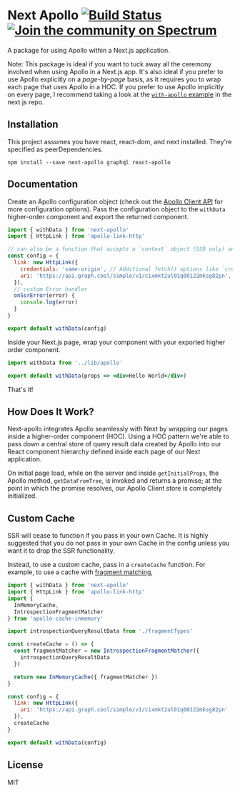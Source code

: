# Next Apollo [![Build Status](https://travis-ci.org/adamsoffer/next-apollo.svg?branch=master)](https://travis-ci.org/adamsoffer/next-apollo) [![Join the community on Spectrum](https://withspectrum.github.io/badge/badge.svg)](https://spectrum.chat/next-apollo)

A package for using Apollo within a Next.js application.

Note:
This package is ideal if you want to tuck away all the ceremony involved when using Apollo in a Next.js app. It's also ideal if you prefer to use Apollo explicitly on a _page-by-page_ basis, as it requires you to wrap each page that uses Apollo in a HOC. If you prefer to use Apollo implicitly on every page, I recommend taking a look at the [`with-apollo` example](https://github.com/zeit/next.js/tree/canary/examples/with-apollo) in the next.js repo.

## Installation

This project assumes you have react, react-dom, and next installed. They're specified as peerDependencies.

```
npm install --save next-apollo graphql react-apollo
```

## Documentation

Create an Apollo configuration object (check out the [Apollo Client API](https://www.apollographql.com/docs/react/basics/setup.html#ApolloClient) for more configuration options). Pass the configuration object to the `withData` higher-order component and export the returned component.

```jsx
import { withData } from 'next-apollo'
import { HttpLink } from 'apollo-link-http'

// can also be a function that accepts a `context` object (SSR only) and returns a config
const config = {
  link: new HttpLink({
    credentials: 'same-origin', // Additional fetch() options like `credentials` or `headers`
    uri: 'https://api.graph.cool/simple/v1/cixmkt2ul01q00122mksg82pn', // Server URL
  }),
  // custom Error handler
  onSsrError(error) {
    console.log(error)
  }
}

export default withData(config)
```

Inside your Next.js page, wrap your component with your exported higher order component.

```jsx
import withData from '../lib/apollo'

export default withData(props => <div>Hello World</div>)
```

That's it!

## How Does It Work?

Next-apollo integrates Apollo seamlessly with Next by wrapping our pages inside a higher-order component (HOC). Using a HOC pattern we're able to pass down a central store of query result data created by Apollo into our React component hierarchy defined inside each page of our Next application.

On initial page load, while on the server and inside `getInitialProps`, the Apollo method, `getDataFromTree`, is invoked and returns a promise; at the point in which the promise resolves, our Apollo Client store is completely initialized.

## Custom Cache

SSR will cease to function if you pass in your own Cache.
It is highly suggested that you do not pass in your own Cache in
the config unless you want it to drop the SSR functionality.

Instead, to use a custom cache, pass in a `createCache` function.
For example, to use a cache with [fragment matching],

```jsx
import { withData } from 'next-apollo'
import { HttpLink } from 'apollo-link-http'
import {
  InMemoryCache,
  IntrospectionFragmentMatcher
} from 'apollo-cache-inmemory'

import introspectionQueryResultData from './fragmentTypes'

const createCache = () => {
  const fragmentMatcher = new IntrospectionFragmentMatcher({
    introspectionQueryResultData
  })

  return new InMemoryCache({ fragmentMatcher })
}

const config = {
  link: new HttpLink({
    uri: 'https://api.graph.cool/simple/v1/cixmkt2ul01q00122mksg82pn'
  }),
  createCache
}

export default withData(config)
```

[fragment matching]: https://www.apollographql.com/docs/react/recipes/fragment-matching.html

## License

MIT
